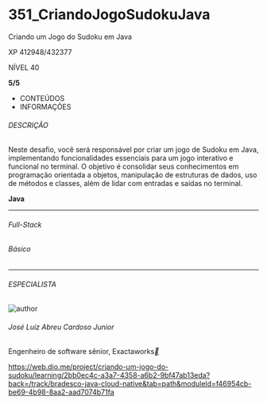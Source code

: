# 351_CriandoJogoSudokuJava
Criando um Jogo do Sudoku em Java



XP 412948/432377

NÍVEL 40

**5/5**

- CONTEÚDOS
- INFORMAÇÕES

###### DESCRIÇÃO

Neste desafio, você será responsável por criar um jogo de Sudoku em Java, implementando funcionalidades essenciais para um jogo interativo e funcional no terminal. O objetivo é consolidar seus conhecimentos em programação orientada a objetos, manipulação de estruturas de dados, uso de métodos e classes, além de lidar com entradas e saídas no terminal.

**Java**

------

###### Full-Stack

###### Básico

------

###### ESPECIALISTA

![author](https://hermes.dio.me/users/author/photos/dfaa21c2-43ba-4eb1-8597-b55252ccb28c.jpg)

###### José Luiz Abreu Cardoso Junior

Engenheiro de software sênior, Exactaworks[**](https://www.linkedin.com/in/josé-luiz-abreu-cardoso-junior-18483872/)



https://web.dio.me/project/criando-um-jogo-do-sudoku/learning/2bb0ec4c-a3a7-4358-a6b2-9bf47ab13eda?back=/track/bradesco-java-cloud-native&tab=path&moduleId=f46954cb-be69-4b98-8aa2-aad7074b71fa







